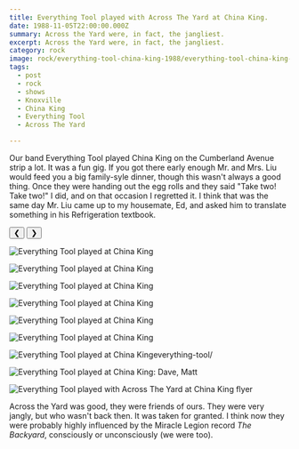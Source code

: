 ```yaml
---
title: Everything Tool played with Across The Yard at China King.
date: 1988-11-05T22:00:00.000Z
summary: Across the Yard were, in fact, the jangliest.
excerpt: Across the Yard were, in fact, the jangliest.
category: rock
image: rock/everything-tool-china-king-1988/everything-tool-china-king-nov-5-1988.jpg
tags:
  - post 
  - rock
  - shows
  - Knoxville
  - China King
  - Everything Tool
  - Across The Yard

---
```


Our band Everything Tool played China King on the Cumberland Avenue strip a lot. It was a fun gig. If you got there early enough Mr. and Mrs. Liu would feed you a big family-syle dinner, though this wasn't always a good thing. Once they were handing out the egg rolls and they said "Take two! Take two!" I did, and on that occasion I regretted it. I think that was the same day Mr. Liu came up to my housemate, Ed, and asked him to translate something in his Refrigeration textbook.

<div id="viewport">
    <button id="buttonPrevious">&#10094;</button>
    <button id="buttonNext">&#10095;</button>

![Everything Tool played at China King](/static/img/rock/everything-tool/everything-tool-china-king-1988/everything-tool-china-king-1.jpg "Everything Tool played at China King")

![Everything Tool played at China King](/static/img/rock/everything-tool/everything-tool-china-king-1988/everything-tool-china-king-3.jpg "Everything Tool played at China King")

![Everything Tool played at China King](/static/img/rock/everything-tool/everything-tool-china-king-1988/everything-tool-china-king-4.jpg "Everything Tool played at China King")

![Everything Tool played at China King](/static/img/rock/everything-tool/everything-tool-china-king-1988/everything-tool-china-king-5.jpg "Everything Tool played at China King")

![Everything Tool played at China King](/static/img/rock/everything-tool/everything-tool-china-king-1988/everything-tool-china-king-6.jpg "Everything Tool played at China King")

![Everything Tool played at China King](/static/img/rock/everything-tool/everything-tool-china-king-1988/everything-tool-china-king-7.jpg "Everything Tool played at China King")

![Everything Tool played at China King](/static/img/rock/everything-tool/everything-tool-china-king-1988/everything-tool-china-king-8.jpg "Everything Tool played at China King")everything-tool/

![Everything Tool played at China King: Dave, Matt](/static/img/rock/everything-tool/everything-tool-china-king-1988/everything-tool-china-king-9.jpg "Everything Tool played at China King: Dave Matt")

![Everything Tool played with Across The Yard at China King flyer](/static/img/rock/everything-tool/everything-tool-china-king-nov-5-1988.jpg "Everything Tool played with Across The Yard at China King flyer")

</div>
<div id="caption"></div>

Across the Yard was good, they were friends of ours. They were very jangly, but who wasn't back then. It was taken for granted. I think now they were probably highly influenced by the Miracle Legion record _The Backyard_, consciously or unconsciously (we were too).
